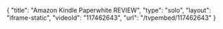 {
    "title": "Amazon Kindle Paperwhite REVIEW",
    "type": "solo",
    "layout": "iframe-static",
    "videoId": "117462643",
    "url": "\/tvpembed\/117462643"
}